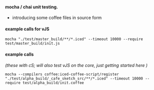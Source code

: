 

#### mocha / chai unit testing.

- introducing some coffee files in source form



#### example calls for vJS

`mocha "./test/master_build/**/*.iced" --timeout 10000 --require test/master_build/init.js`




#### example calls 
_(these with cS; will also test vJS on the core, just getting started here )_



`mocha --compilers coffee:iced-coffee-script/register "./test/alpha_build/_cafe_sketch_src/**/*.iced" --timeout 10000 --require test/alpha_build/init.coffee`